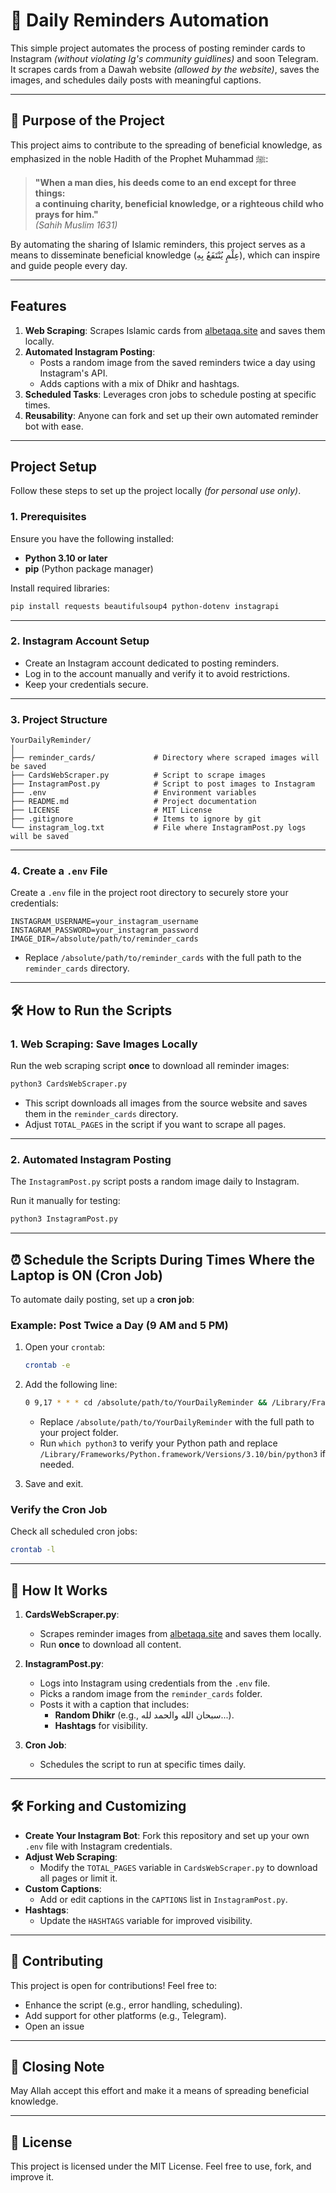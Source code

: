 # 📜 Daily Reminders Automation

This simple project automates the process of posting reminder cards to Instagram _(without violating Ig's community guidlines)_ and soon Telegram. It scrapes cards from a Dawah website _(allowed by the website)_, saves the images, and schedules daily posts with meaningful captions. 

---

## 🕌 **Purpose of the Project**

This project aims to contribute to the spreading of beneficial knowledge, as emphasized in the noble Hadith of the Prophet Muhammad ﷺ:

> **"When a man dies, his deeds come to an end except for three things:  
> a continuing charity, beneficial knowledge, or a righteous child who prays for him."**  
> _(Sahih Muslim 1631)_

By automating the sharing of Islamic reminders, this project serves as a means to disseminate beneficial knowledge (عِلْمٍ يُنْتَفَعُ بِهِ), which can inspire and guide people every day.

---

## **Features**

1. **Web Scraping**: Scrapes Islamic cards from [albetaqa.site](https://www.albetaqa.site) and saves them locally.
2. **Automated Instagram Posting**:  
   - Posts a random image from the saved reminders twice a day using Instagram's API.
   - Adds captions with a mix of Dhikr and hashtags.
3. **Scheduled Tasks**: Leverages cron jobs to schedule posting at specific times.
4. **Reusability**: Anyone can fork and set up their own automated reminder bot with ease.

---

## **Project Setup**

Follow these steps to set up the project locally _(for personal use only)_.

### **1. Prerequisites**
Ensure you have the following installed:
- **Python 3.10 or later**
- **pip** (Python package manager)

Install required libraries:
```bash
pip install requests beautifulsoup4 python-dotenv instagrapi
```

---

### **2. Instagram Account Setup**

- Create an Instagram account dedicated to posting reminders.
- Log in to the account manually and verify it to avoid restrictions.
- Keep your credentials secure.

---

### **3. Project Structure**

```
YourDailyReminder/
│
├── reminder_cards/             # Directory where scraped images will be saved
├── CardsWebScraper.py          # Script to scrape images
├── InstagramPost.py            # Script to post images to Instagram
├── .env                        # Environment variables
├── README.md                   # Project documentation
├── LICENSE                     # MIT License
├── .gitignore                  # Items to ignore by git
└── instagram_log.txt           # File where InstagramPost.py logs will be saved
```

---

### **4. Create a `.env` File**

Create a `.env` file in the project root directory to securely store your credentials:

```env
INSTAGRAM_USERNAME=your_instagram_username
INSTAGRAM_PASSWORD=your_instagram_password
IMAGE_DIR=/absolute/path/to/reminder_cards
```

- Replace `/absolute/path/to/reminder_cards` with the full path to the `reminder_cards` directory.

---

## **🛠️ How to Run the Scripts**

### **1. Web Scraping: Save Images Locally**

Run the web scraping script **once** to download all reminder images:

```bash
python3 CardsWebScraper.py
```

- This script downloads all images from the source website and saves them in the `reminder_cards` directory.
- Adjust `TOTAL_PAGES` in the script if you want to scrape all pages.

---

### **2. Automated Instagram Posting**

The `InstagramPost.py` script posts a random image daily to Instagram.

Run it manually for testing:
```bash
python3 InstagramPost.py
```

---

## **⏰ Schedule the Scripts During Times Where the Laptop is ON (Cron Job)**

To automate daily posting, set up a **cron job**:

### Example: Post Twice a Day (9 AM and 5 PM)

1. Open your `crontab`:
   ```bash
   crontab -e
   ```

2. Add the following line:

   ```bash
   0 9,17 * * * cd /absolute/path/to/YourDailyReminder && /Library/Frameworks/Python.framework/Versions/3.10/bin/python3 InstagramPost.py >> instagram_log.txt 2>&1
   ```

   - Replace `/absolute/path/to/YourDailyReminder` with the full path to your project folder.
   - Run `which python3` to verify your Python path and replace `/Library/Frameworks/Python.framework/Versions/3.10/bin/python3` if needed.

3. Save and exit.

### **Verify the Cron Job**

Check all scheduled cron jobs:
```bash
crontab -l
```

---

## **📜 How It Works**

1. **CardsWebScraper.py**:
   - Scrapes reminder images from [albetaqa.site](https://www.albetaqa.site) and saves them locally.
   - Run **once** to download all content.

2. **InstagramPost.py**:
   - Logs into Instagram using credentials from the `.env` file.
   - Picks a random image from the `reminder_cards` folder.
   - Posts it with a caption that includes:
     - **Random Dhikr** (e.g., سبحان الله والحمد لله...).
     - **Hashtags** for visibility.

3. **Cron Job**:
   - Schedules the script to run at specific times daily.

---

## **🛠️ Forking and Customizing**

- **Create Your Instagram Bot**: Fork this repository and set up your own `.env` file with Instagram credentials.
- **Adjust Web Scraping**:
   - Modify the `TOTAL_PAGES` variable in `CardsWebScraper.py` to download all pages or limit it.
- **Custom Captions**:
   - Add or edit captions in the `CAPTIONS` list in `InstagramPost.py`.
- **Hashtags**:
   - Update the `HASHTAGS` variable for improved visibility.

---

## **🌟 Contributing**

This project is open for contributions! Feel free to:
- Enhance the script (e.g., error handling, scheduling).
- Add support for other platforms (e.g., Telegram).
- Open an issue

---

## **🥋 Closing Note**

May Allah accept this effort and make it a means of spreading beneficial knowledge.

---

## **🔗 License**
This project is licensed under the MIT License. Feel free to use, fork, and improve it.
